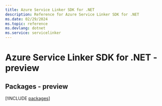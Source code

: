 ```yaml
---
title: Azure Service Linker SDK for .NET
description: Reference for Azure Service Linker SDK for .NET
ms.date: 02/29/2024
ms.topic: reference
ms.devlang: dotnet
ms.service: servicelinker
---
```

# Azure Service Linker SDK for .NET - preview
## Packages - preview
[!INCLUDE [packages](service-linker-index.md)]